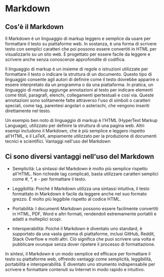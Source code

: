 # Markdown

## Cos'è il Markdown

Il Markdown è un linguaggio di markup leggero e semplice da usare per formattare il testo su piattaforme web. In sostanza, è una forma di scrivere testo con semplici caratteri che poi possono essere convertiti in HTML per visualizzarlo su un sito web. È progettato per essere facile da leggere e scrivere anche senza conoscenze approfondite di codifica.

Il linguaggio di markup è un insieme di regole o istruzioni utilizzate per formattare il testo o indicare la struttura di un documento. Questo tipo di linguaggio consente agli autori di definire come il testo dovrebbe apparire o essere interpretato da un programma o da una piattaforma.
In pratica, un linguaggio di markup aggiunge annotazioni al testo per indicare elementi come titoli, paragrafi, elenchi, collegamenti ipertestuali e così via. Queste annotazioni sono solitamente fatte attraverso l'uso di simboli o caratteri speciali, come tag, parentesi angolari o asterischi, che vengono inseriti direttamente nel testo.

Un esempio ben noto di linguaggio di markup è l'HTML (HyperText Markup Language), utilizzato per definire la struttura di una pagina web. Altri esempi includono il Markdown, che è più semplice e leggero rispetto all'HTML, e il LaTeX, ampiamente utilizzato per la produzione di documenti tecnici e scientifici.
Vantaggi nell'uso del Markdown

## Ci sono diversi vantaggi nell'uso del Markdown

- Semplicità: La sintassi del Markdown è molto più semplice rispetto all'HTML. Non richiede tag complicati, basta utilizzare caratteri semplici come #, \*, e - per formattare il testo.

- Leggibilità: Poiché il Markdown utilizza una sintassi intuitiva, il testo formattato in Markdown è facile da leggere anche nel suo formato grezzo. È molto più leggibile rispetto al codice HTML.

- Portabilità: I documenti Markdown possono essere facilmente convertiti in HTML, PDF, Word e altri formati, rendendoli estremamente portatili e adatti a molteplici scopi.

- Interoperabilità: Poiché il Markdown è diventato uno standard, è supportato da una vasta gamma di piattaforme, inclusi GitHub, Reddit, Stack Overflow e molti altri. Ciò significa che puoi scrivere una volta e pubblicare ovunque senza dover ripetere il processo di formattazione.

In sintesi, il Markdown è un modo semplice ed efficace per formattare il testo su piattaforme web, offrendo vantaggi come semplicità, leggibilità, portabilità e interoperabilità. È diventato uno strumento indispensabile per scrivere e formattare contenuti su Internet in modo rapido e intuitivo.
